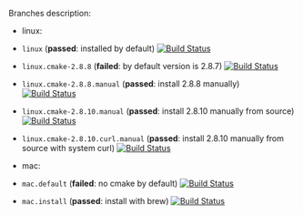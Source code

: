 Branches description:
* linux:
 * `linux` (**passed**: installed by default)
[![Build Status](https://travis-ci.org/travis-ci-tester/travis-test-cmake.png?branch=linux)](https://travis-ci.org/travis-ci-tester/travis-test-cmake)
 * `linux.cmake-2.8.8` (**failed**: by default version is 2.8.7)
[![Build Status](https://travis-ci.org/travis-ci-tester/travis-test-cmake.png?branch=linux.cmake-2.8.8)](https://travis-ci.org/travis-ci-tester/travis-test-cmake)
 * `linux.cmake-2.8.8.manual` (**passed**: install 2.8.8 manually)
[![Build Status](https://travis-ci.org/travis-ci-tester/travis-test-cmake.png?branch=linux.cmake-2.8.8.manual)](https://travis-ci.org/travis-ci-tester/travis-test-cmake)
 * `linux.cmake-2.8.10.manual` (**passed**: install 2.8.10 manually from source)
[![Build Status](https://travis-ci.org/travis-ci-tester/travis-test-cmake.png?branch=linux.cmake-2.8.10.manual)](https://travis-ci.org/travis-ci-tester/travis-test-cmake)
* `linux.cmake-2.8.10.curl.manual` (**passed**: install 2.8.10 manually from source with system curl)
[![Build Status](https://travis-ci.org/travis-ci-tester/travis-test-cmake.png?branch=linux.cmake-2.8.10.curl.manual)](https://travis-ci.org/travis-ci-tester/travis-test-cmake)

* mac:
 * `mac.default` (**failed**: no cmake by default)
[![Build Status](https://travis-ci.org/travis-ci-tester/travis-test-cmake.png?branch=mac.default)](https://travis-ci.org/travis-ci-tester/travis-test-cmake)
 * `mac.install` (**passed**: install with brew)
[![Build Status](https://travis-ci.org/travis-ci-tester/travis-test-cmake.png?branch=mac.install)](https://travis-ci.org/travis-ci-tester/travis-test-cmake)
